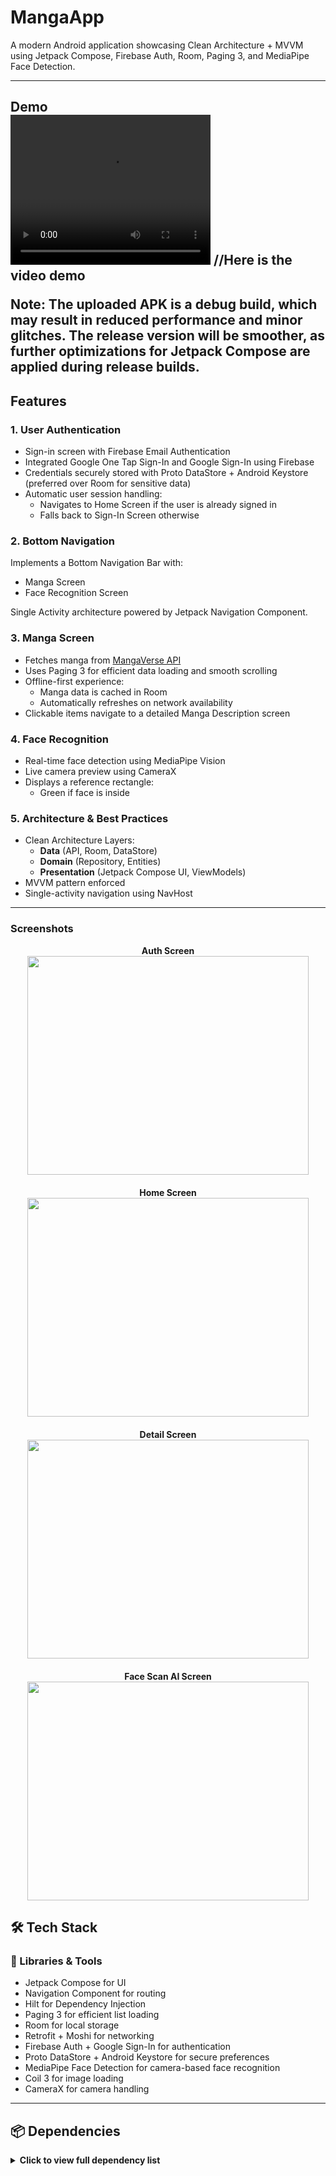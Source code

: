 # MangaApp

A modern Android application showcasing Clean Architecture + MVVM using Jetpack Compose, Firebase Auth, Room, Paging 3, and MediaPipe Face Detection.

---

<h2 align="start" id="Demo">Demo
<br>
 <video width="320" height="240" src="https://github.com/user-attachments/assets/8714f10a-f7f5-4100-bb0a-77369d630de3" type="video/mp4"> Your browser does not support the video tag. </video>
//Here is the video demo

Note: The uploaded APK is a debug build, which may result in reduced performance and minor glitches. The release version will be smoother, as further optimizations for Jetpack Compose are applied during release builds.

## Features

### 1. User Authentication 

- Sign-in screen with Firebase Email Authentication  
- Integrated Google One Tap Sign-In and Google Sign-In using Firebase  
- Credentials securely stored with Proto DataStore + Android Keystore (preferred over Room for sensitive data)  
- Automatic user session handling:
  - Navigates to Home Screen if the user is already signed in  
  - Falls back to Sign-In Screen otherwise  

### 2. Bottom Navigation

Implements a Bottom Navigation Bar with:

- Manga Screen  
- Face Recognition Screen  

Single Activity architecture powered by Jetpack Navigation Component.

### 3. Manga Screen

- Fetches manga from [MangaVerse API](https://rapidapi.com/sagararofie/api/mangaverse-api)  
- Uses Paging 3 for efficient data loading and smooth scrolling  
- Offline-first experience:
  - Manga data is cached in Room  
  - Automatically refreshes on network availability  
- Clickable items navigate to a detailed Manga Description screen  

### 4. Face Recognition

- Real-time face detection using MediaPipe Vision  
- Live camera preview using CameraX  
- Displays a reference rectangle:
  - Green if face is inside  

### 5. Architecture & Best Practices

- Clean Architecture Layers:
  - **Data** (API, Room, DataStore)  
  - **Domain** (Repository, Entities)  
  - **Presentation** (Jetpack Compose UI, ViewModels)  
- MVVM pattern enforced  
- Single-activity navigation using NavHost  

---

### Screenshots

<div style="display: flex; flex-direction: row; justify-content: space-around; flex-wrap: wrap; gap: 20px;">

  <div style="text-align: center;">
    <strong>Auth Screen</strong><br>
    <img src="https://github.com/user-attachments/assets/dfdb148f-593e-41c6-a1d3-dd9ac1db79d5" width="450" height="350">
  </div>

  <div style="text-align: center;">
    <strong>Home Screen</strong><br>
    <img src="https://github.com/user-attachments/assets/43bc7c85-c274-482f-ab91-bccb59665157" width="450" height="350">
  </div>

  <div style="text-align: center;">
    <strong>Detail Screen</strong><br>
    <img src="https://github.com/user-attachments/assets/ff7d995b-0bd5-4e00-88a9-c4da9d960231" width="450" height="350">
  </div>

  <div style="text-align: center;">
    <strong>Face Scan AI Screen</strong><br>
    <img src="https://github.com/user-attachments/assets/593e5a09-8465-4f42-89c2-2a7ae89a9216" width="450" height="350">
  </div>

</div>

## 🛠 Tech Stack

### 🔧 Libraries & Tools

- Jetpack Compose for UI  
- Navigation Component for routing  
- Hilt for Dependency Injection  
- Paging 3 for efficient list loading  
- Room for local storage  
- Retrofit + Moshi for networking  
- Firebase Auth + Google Sign-In for authentication  
- Proto DataStore + Android Keystore for secure preferences  
- MediaPipe Face Detection for camera-based face recognition  
- Coil 3 for image loading  
- CameraX for camera handling  

---

## 📦 Dependencies

<details>
<summary><strong>Click to view full dependency list</strong></summary>

```kotlin
// Compose
implementation(libs.androidx.core.ktx)
implementation(libs.androidx.lifecycle.runtime.ktx)
implementation(libs.androidx.activity.compose)
implementation(platform(libs.androidx.compose.bom))
implementation(libs.androidx.ui)
implementation(libs.androidx.ui.graphics)
implementation(libs.androidx.ui.tooling.preview)
implementation(libs.androidx.material3)
implementation("androidx.compose.material:material-icons-extended:1.7.8")

// Navigation
implementation("androidx.navigation:navigation-compose:2.8.9")

// Firebase Auth & Google Sign-In
implementation(libs.firebase.auth)
implementation(libs.androidx.credentials)
implementation(libs.androidx.credentials.play.services.auth)
implementation(libs.googleid)
implementation(libs.play.services.auth)

// Coil (Image Loading)
implementation("io.coil-kt.coil3:coil-compose:3.1.0")
implementation("io.coil-kt.coil3:coil-network-okhttp:3.1.0")

// Paging 3
implementation("androidx.paging:paging-runtime:3.3.6")
implementation("androidx.paging:paging-compose:3.3.6")

// Hilt (DI)
implementation(libs.hilt.android)
implementation("androidx.hilt:hilt-navigation-compose:1.2.0")
ksp(libs.hilt.compiler)

// Room
implementation("androidx.room:room-runtime:2.7.0")
ksp("androidx.room:room-compiler:2.7.0")
implementation("androidx.room:room-paging:2.7.0")

// Retrofit & Moshi
implementation("com.squareup.retrofit2:retrofit:2.11.0")
implementation("com.squareup.retrofit2:converter-moshi:2.11.0")
implementation("com.squareup.moshi:moshi-kotlin:1.15.1")
ksp("com.squareup.moshi:moshi-kotlin-codegen:1.15.1")

// DataStore + Proto
implementation("androidx.datastore:datastore-preferences:1.1.4")
implementation(libs.kotlinx.serialization.json)

// MediaPipe & CameraX
implementation("com.google.mediapipe:tasks-vision:0.20230731")
implementation(libs.bundles.camera)
